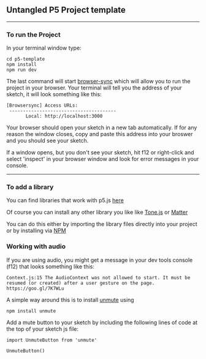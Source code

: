 ## Untangled P5 Project template
---

### To run the Project

In your terminal window type:

```git clone ***
cd p5-template
npm install
npm run dev
```
The last command will start [browser-sync](https://browsersync.io/) which will allow you to run the project in your browser. Your terminal will tell you the address of your sketch, it will look something like this:
```
[Browsersync] Access URLs:
 ---------------------------------------
       Local: http://localhost:3000
```
Your browser should open your sketch in a new tab automatically. If for any reason the window closes, copy and paste this address into your broswer and you should see your sketch.

If a window opens, but you don't see your sketch, hit f12 or right-click and select 'inspect' in your browser window and look for error messages in your console.

---
### To add a library

You can find libraries that work with p5.js [here](https://p5js.org/libraries/)

Of course you can install any other library you like like [Tone.js](https://tonejs.github.io/) or [Matter](http://brm.io/matter-js/)

You can do this either by importing the library files directly into your project or by installing via [NPM](https://www.npmjs.com/)

### Working with audio

If you are using audio, you might get a message in your dev tools console (f12) that looks something like this:

```
Context.js:15 The AudioContext was not allowed to start. It must be resumed (or created) after a user gesture on the page. https://goo.gl/7K7WLu
```
A simple way around this is to install [unmute](https://www.npmjs.com/package/unmute) using
```
npm install unmute
```

Add a mute button to your sketch by including the following lines of code at the top of your sketch js file:
```
import UnmuteButton from 'unmute'

UnmuteButton()
````
